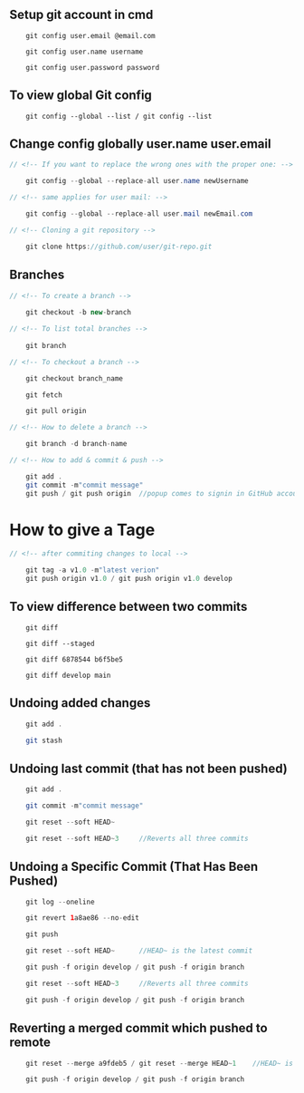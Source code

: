 

## Setup git account in cmd
```
    git config user.email @email.com

    git config user.name username

    git config user.password password
```
## To view global Git config
```
    git config --global --list / git config --list
```
## Change config globally user.name user.email
```java
// <!-- If you want to replace the wrong ones with the proper one: -->

    git config --global --replace-all user.name newUsername

// <!-- same applies for user mail: -->

    git config --global --replace-all user.mail newEmail.com

// <!-- Cloning a git repository -->

    git clone https://github.com/user/git-repo.git
```
## Branches
```java
// <!-- To create a branch -->
    
    git checkout -b new-branch

// <!-- To list total branches -->
    
    git branch 

// <!-- To checkout a branch -->

    git checkout branch_name

    git fetch

    git pull origin   

// <!-- How to delete a branch -->

    git branch -d branch-name

// <!-- How to add & commit & push -->

    git add .
    git commit -m"commit message"
    git push / git push origin  //popup comes to signin in GitHub account using browser/token, choose browser

```


# How to give a Tage


```java
// <!-- after commiting changes to local -->

    git tag -a v1.0 -m"latest verion"
    git push origin v1.0 / git push origin v1.0 develop
```

## To view difference between two commits

```
    git diff

    git diff --staged

    git diff 6878544 b6f5be5

    git diff develop main
```

## Undoing added changes
```java
    git add .

    git stash
```

## Undoing last commit (that has not been pushed)

```java
    git add .

    git commit -m"commit message"

    git reset --soft HEAD~

    git reset --soft HEAD~3		//Reverts all three commits
```

## Undoing a Specific Commit (That Has Been Pushed)
```java
    git log --oneline

    git revert 1a8ae86 --no-edit

    git push

    git reset --soft HEAD~		//HEAD~ is the latest commit

    git push -f origin develop / git push -f origin branch

    git reset --soft HEAD~3		//Reverts all three commits

    git push -f origin develop / git push -f origin branch
```

## Reverting a merged commit which pushed to remote

```java
    git reset --merge a9fdeb5 / git reset --merge HEAD~1    //HEAD~ is the latest commit

    git push -f origin develop / git push -f origin branch
```